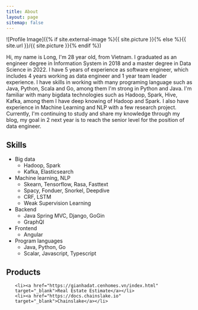 ```yaml
---
title: About
layout: page
sitemap: false
---
```

![Profile Image]({% if site.external-image %}{{ site.picture }}{% else %}{{ site.url }}/{{ site.picture }}{% endif %})

<p>Hi, my name is Long, I'm 28 year old, from Vietnam. I graduated as an engineer degree in Information System in 2018 and a master degree in Data Science in 2022. I have 5 years of experience as software engineer, which includes 4 years working as data engineer and 1 year team leader experience. I have skills in working with many programing language such as Java, Python, Scala and Go, among them I'm strong in Python and Java. I'm familiar with many bigdata technologies such as Hadoop, Spark, Hive, Kafka, among them I have deep knowing of Hadoop and Spark. I also have experience in Machine Learning and NLP with a few research project. Currently, I'm continuing to study and share my knowledge through my blog, my goal in 2 next year is to reach the senior level for the position of data engineer.


<h2>Skills</h2>

<ul class="skill-list">
	<li>Big data
	<ul class="skill-list">
		<li>Hadoop, Spark</li>
		<li>Kafka, Elasticsearch</li>
	</ul>
	</li>
	<li>Machine learning, NLP
	<ul class="skill-list">
		<li>Skearn, Tensorflow, Rasa, Fasttext</li>
		<li>Spacy, Fonduer, Snorkel, Deepdive</li>
		<li>CRF, LSTM</li>
		<li>Weak Supervision Learning</li>
	</ul>
	</li>
	<li>Backend
	<ul class="skill-list">
		<li>Java Spring MVC, Django, GoGin</li>
		<li>GraphQl</li>
	</ul>
	</li>
	<li>Frontend
	<ul class="skill-list">
		<li>Angular</li>
	</ul>
	</li>
	<li>Program languages
	<ul class="skill-list">
		<li>Java, Python, Go</li>
		<li>Scalar, Javascript, Typescript</li>
	</ul>
	</li>
</ul>

<h2>Products</h2>

<ul>

	<li><a href="https://gianhadat.cenhomes.vn/index.html" target="_blank">Real Estate Estimate</a></li>
	<li><a href="https://docs.chainslake.io" target="_blank">Chainslake</a></li>
</ul>
